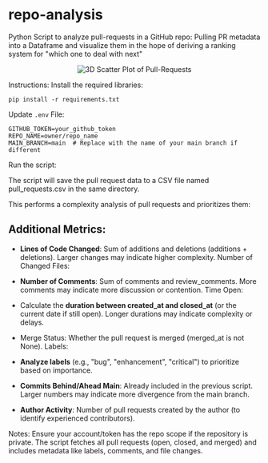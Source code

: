 # repo-analysis
Python Script to analyze pull-requests in a GitHub repo: Pulling PR metadata into a Dataframe
and visualize them in the hope of deriving a ranking system for "which one to deal with next"

<div style="text-align: center;">
    <img src="./PR-Analysis.gif" alt="3D Scatter Plot of Pull-Requests">
</div>


Instructions:
Install the required libraries:
```
pip install -r requirements.txt
```
Update `.env` File:
```
GITHUB_TOKEN=your_github_token
REPO_NAME=owner/repo_name
MAIN_BRANCH=main  # Replace with the name of your main branch if different
```

Run the script:

The script will save the pull request data to a CSV file named pull_requests.csv in the same directory.


This performs a complexity analysis of pull requests and prioritizes them:

## Additional Metrics:
- **Lines of Code Changed**:
Sum of additions and deletions (additions + deletions).
Larger changes may indicate higher complexity.
Number of Changed Files:

- **Number of Comments**:
Sum of comments and review_comments.
More comments may indicate more discussion or contention.
Time Open:

- Calculate the **duration between created_at and closed_at** (or the current date if still open). Longer durations may indicate complexity or delays.

- Merge Status:
Whether the pull request is merged (merged_at is not None).
Labels:

- **Analyze labels** (e.g., "bug", "enhancement", "critical") to prioritize based on importance.

- **Commits Behind/Ahead Main**:
Already included in the previous script. Larger numbers may indicate more divergence from the main branch.

- **Author Activity**:
Number of pull requests created by the author (to identify experienced contributors).


Notes:
Ensure your account/token has the repo scope if the repository is private.
The script fetches all pull requests (open, closed, and merged) and includes metadata like labels, comments, and file changes.

